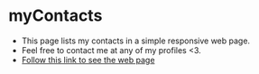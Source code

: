 # myContacts

- This page lists my contacts in a simple responsive web page.
- Feel free to contact me at any of my profiles <3.
- [Follow this link to see the web page](https://amrfayez247.github.io/myContacts/index.html)
